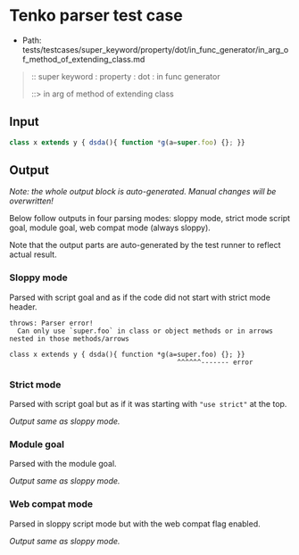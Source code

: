 # Tenko parser test case

- Path: tests/testcases/super_keyword/property/dot/in_func_generator/in_arg_of_method_of_extending_class.md

> :: super keyword : property : dot : in func generator
>
> ::> in arg of method of extending class

## Input

`````js
class x extends y { dsda(){ function *g(a=super.foo) {}; }}
`````

## Output

_Note: the whole output block is auto-generated. Manual changes will be overwritten!_

Below follow outputs in four parsing modes: sloppy mode, strict mode script goal, module goal, web compat mode (always sloppy).

Note that the output parts are auto-generated by the test runner to reflect actual result.

### Sloppy mode

Parsed with script goal and as if the code did not start with strict mode header.

`````
throws: Parser error!
  Can only use `super.foo` in class or object methods or in arrows nested in those methods/arrows

class x extends y { dsda(){ function *g(a=super.foo) {}; }}
                                          ^^^^^^------- error
`````

### Strict mode

Parsed with script goal but as if it was starting with `"use strict"` at the top.

_Output same as sloppy mode._

### Module goal

Parsed with the module goal.

_Output same as sloppy mode._

### Web compat mode

Parsed in sloppy script mode but with the web compat flag enabled.

_Output same as sloppy mode._
